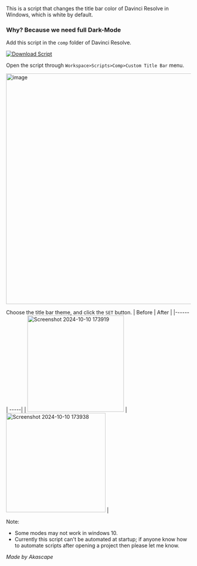 This is a script that changes the title bar color of Davinci Resolve in Windows, which is white by default.
### Why? Because we need full Dark-Mode

Add this script in the `comp` folder of Davinci Resolve.

[![Download Script](https://img.shields.io/badge/Download-Custom_Title_Bar.lua-brightgreen.svg)](https://raw.githubusercontent.com/Akascape/PluginLibrary-Resolve/refs/heads/scripts/CustomTitleBar/Custom%20Title%20Bar.lua)

Open the script through `Workspace>Scripts>Comp>Custom Title Bar` menu.

<img width="629" alt="image" src="https://github.com/user-attachments/assets/1432d8d3-b725-4290-bfef-8d7baab84dda">

Choose the title bar theme, and click the `SET` button.
| Before | After |
|------| -----|
| <img width="263" alt="Screenshot 2024-10-10 173919" src="https://github.com/user-attachments/assets/69e24107-ee13-4d54-bca5-81740464b8c7"> | <img width="271" alt="Screenshot 2024-10-10 173938" src="https://github.com/user-attachments/assets/a7c09c16-33ac-4e8b-afdc-90f39085bce3"> |

Note: 
- Some modes may not work in windows 10.
- Currently this script can't be automated at startup; if anyone know how to automate scripts after opening a project then please let me know.

_Made by Akascape_
